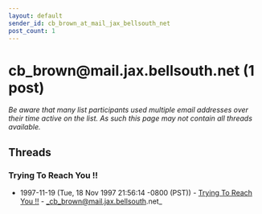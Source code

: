 ```yaml
---
layout: default
sender_id: cb_brown_at_mail_jax_bellsouth_net
post_count: 1
---
```


# cb_brown<span>@</span>mail.jax.bellsouth.net (1 post)

_Be aware that many list participants used multiple email addresses over their time active on the list. As such this page may not contain all threads available._

## Threads

### Trying To Reach You !!
+ 1997-11-19 (Tue, 18 Nov 1997 21:56:14 -0800 (PST)) - [Trying To Reach You !!](/archive/1997/11/72bb31495d37eef40124a29da5b995b886d6d75cf938ef7d36ae39f2000a00f0) - _cb_brown@mail.jax.bellsouth.net_

